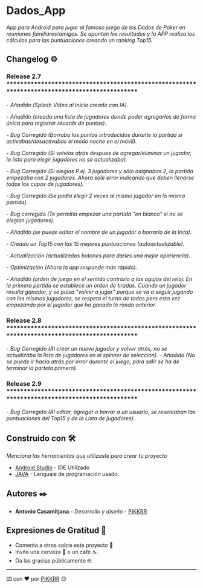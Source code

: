 # Dados_App

_App para Android para jugar al famoso juego de los Dados de Póker en reuniones familiares/amigos. Se apuntan los resultados
y la APP realiza los cálculos para las puntuaciones creando un ranking Top15._

## Changelog ⚙️

### Release 2.7 *********************************************************************************************

_- Añadido (Splash Video al inicio creado con IA)._

_- Añadido (creada una lista de jugadores donde poder agregarlos de forma única para registrar récords de puntos)._

_- Bug Corregido (Borraba los puntos introducidos durante la partida si activabas/desactivabas el modo noche en el móvil)._

_- Bug Corregido (Si volvías atrás despues de agregar/eliminar un jugador, la lista para elegir jugadores no se actualizaba)._

_- Bug Corregido (Si elegías P.ej. 3 jugadores y sólo asignabas 2, la partida empezaba con 2 jugadores. Ahora sale error indicando que deben llenarse todos los cupos de jugadores)._

_- Bug Corregido (Se podía elegir 2 veces al mismo jugador en la misma partida)._

_- Bug corregido (Te permitía empezar una partida "en blanco" si no se elegían jugadores)._

_- Añadido (se puede editar el nombre de un jugador o borrarlo de la lista)._

_- Creado un Top15 con las 15 mejores puntuaciones (autoactualizable)._

_- Actualización (actualizados botones para darles una mejor apariencia)._

_- Optimización (Ahora la app responde más rápido)._

_- Añadido (orden de juego en el sentido contrario a las agujas del reloj: En la primera partida se establece un orden de tiradas. Cuando un jugador resulta ganador, y se pulsa "volver a jugar" porque se va a seguir jugando con los mismos jugadores, se respeta el turno de todos pero esta vez empezando por el jugador que ha ganado la ronda anterior._

### Release 2.8 *********************************************************************************************

_- Bug Corregido (Al crear un nuevo jugador y volver atrás, no se actualizaba la lista de jugadores en el spinner de selección)._
_- Añadido (No se puede ir hacia atrás por error durante el juego, para salir se ha de terminar la partida primero)._

### Release 2.9 *********************************************************************************************

_- Bug Corregido (Al editar, agregar o borrar a un usuario, se reseteaban las puntuaciones del Top15 y de la Lista de jugadores)._

## Construido con 🛠️

_Menciona las herramientas que utilizaste para crear tu proyecto_

* [Android Studio](http://www.dropwizard.io/1.0.2/docs/) - IDE Utilizado
* [JAVA](https://rometools.github.io/rome/) - Lenguaje de programación usado.

## Autores ✒️

* **Antonio Casamitjana** - *Desarrollo y diseño* - [PIKKRR](https://github.com/PIKKRR)

## Expresiones de Gratitud 🎁

* Comenta a otros sobre este proyecto 📢
* Invita una cerveza 🍺 o un café ☕. 
* Da las gracias públicamente 🤓.

---
⌨️ con ❤️ por [PIKKRR](https://github.com/PIKKRR) 😊
